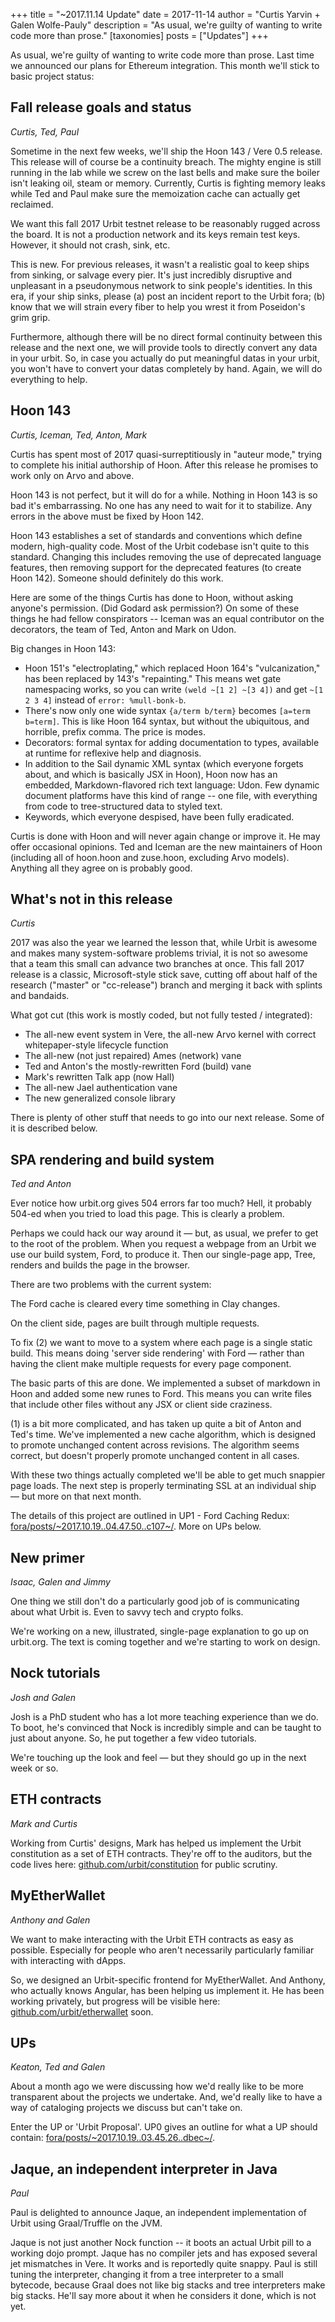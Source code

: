 +++
title = "~2017.11.14 Update"
date = 2017-11-14
author = "Curtis Yarvin + Galen Wolfe-Pauly"
description = "As usual, we're guilty of wanting to write code more than prose."
[taxonomies]
posts = ["Updates"]
+++

As usual, we're guilty of wanting to write code more than prose. Last time we
announced our plans for Ethereum integration. This month we'll stick to basic
project status:

## Fall release goals and status

*Curtis, Ted, Paul*

Sometime in the next few weeks, we'll ship the Hoon 143 / Vere 0.5 release.
This release will of course be a continuity breach.  The mighty engine is still
running in the lab while we screw on the last bells and make sure the boiler
isn't leaking oil, steam or memory.  Currently, Curtis is fighting memory leaks
while Ted and Paul make sure the memoization cache can actually get reclaimed.

We want this fall 2017 Urbit testnet release to be reasonably rugged across the
board.  It is not a production network and its keys remain test keys.  However,
it should not crash, sink, etc.

This is new.  For previous releases, it wasn't a realistic goal to keep ships
from sinking, or salvage every pier. It's just incredibly disruptive and
unpleasant in a pseudonymous network to sink people's identities.  In this era,
if your ship sinks, please (a) post an incident report to the Urbit fora; (b)
know that we will strain every fiber to help you wrest it from Poseidon's grim
grip.

Furthermore, although there will be no direct formal continuity between this
release and the next one, we will provide tools to directly convert any data
in your urbit. So, in case you actually do put meaningful datas in your urbit,
you won't have to convert your datas completely by hand.  Again, we will do
everything to help.

## Hoon 143

*Curtis, Iceman, Ted, Anton, Mark*

Curtis has spent most of 2017 quasi-surreptitiously in "auteur mode," trying to
complete his initial authorship of Hoon.  After this release he promises to work
only on Arvo and above.

Hoon 143 is not perfect, but it will do for a while.  Nothing in Hoon 143 is so
bad it's embarrassing.  No one has any need to wait for it to stabilize.  Any
errors in the above must be fixed by Hoon 142.

Hoon 143 establishes a set of standards and conventions which define modern,
high-quality code.  Most of the Urbit codebase isn't quite to this standard.
Changing this includes removing the use of deprecated language features, then
removing support for the deprecated features (to create Hoon 142).  Someone
should definitely do this work.

Here are some of the things Curtis has done to Hoon, without asking anyone's
permission.  (Did Godard ask permission?)  On some of these things he had fellow
conspirators -- Iceman was an equal contributor on the decorators, the team of
Ted, Anton and Mark on Udon.

Big changes in Hoon 143:

- Hoon 151's "electroplating," which replaced Hoon 164's "vulcanization,"
  has been replaced by 143's "repainting." This means wet gate namespacing
  works, so you can write `(weld ~[1 2] ~[3 4])` and get `~[1 2 3 4]` instead of
  `error: %mull-bonk-b`.
- There's now only one wide syntax `{a/term b/term}` becomes `[a=term b=term]`.
  This is like Hoon 164 syntax, but without the ubiquitous, and horrible, prefix
  comma.  The price is modes.
- Decorators: formal syntax for adding documentation to types, available at
  runtime for reflexive help and diagnosis.
- In addition to the Sail dynamic XML syntax (which everyone forgets about, and
  which is basically JSX in Hoon), Hoon now has an embedded, Markdown-flavored
  rich text language: Udon.  Few dynamic document platforms have this kind of
  range -- one file, with everything from code to tree-structured data to styled text.
- Keywords, which everyone despised, have been fully eradicated.

Curtis is done with Hoon and will never again change or improve it.
He may offer occasional opinions.  Ted and Iceman are the new maintainers of
Hoon (including all of hoon.hoon and zuse.hoon, excluding Arvo models).
Anything all they agree on is probably good.


## What's not in this release

*Curtis*

2017 was also the year we learned the lesson that, while Urbit is awesome and
makes many system-software problems trivial, it is not so awesome that a team
this small can advance two branches at once.  This fall 2017 release is a
classic, Microsoft-style stick save, cutting off about half of the research
("master" or "cc-release") branch and merging it back with splints and bandaids.

What got cut (this work is mostly coded, but not fully tested / integrated):

- The all-new event system in Vere, the all-new Arvo kernel with correct whitepaper-style lifecycle function
- The all-new (not just repaired) Ames (network) vane
- Ted and Anton's the mostly-rewritten Ford (build) vane
- Mark's rewritten Talk app (now Hall)
- The all-new Jael authentication vane
- The new generalized console library

There is plenty of other stuff that needs to go into our next release.  Some of
it is described below.


## SPA rendering and build system

*Ted and Anton*

Ever notice how urbit.org gives 504 errors far too much? Hell, it probably
504-ed when you tried to load this page. This is clearly a problem.

Perhaps we could hack our way around it — but, as usual, we prefer to get to the
root of the problem. When you request a webpage from an Urbit we use our build
system, Ford, to produce it. Then our single-page app, Tree, renders and builds
the page in the browser.

There are two problems with the current system:

The Ford cache is cleared every time something in Clay changes.

On the client side, pages are built through multiple requests.

To fix (2) we want to move to a system where each page is a single static build.
This means doing 'server side rendering' with Ford — rather than having the
client make multiple requests for every page component.

The basic parts of this are done. We implemented a subset of markdown in Hoon
and added some new runes to Ford. This means you can write files that include
other files without any JSX or client side craziness.

(1) is a bit more complicated, and has taken up quite a bit of Anton and Ted's
time. We've implemented a new cache algorithm, which is designed to promote
unchanged content across revisions. The algorithm seems correct, but doesn't
properly promote unchanged content in all cases.

With these two things actually completed we'll be able to get much snappier page
loads. The next step is properly terminating SSL at an individual ship — but
more on that next month.

The details of this project are outlined in UP1 - Ford Caching Redux:
[fora/posts/~2017.10.19..04.47.50..c107~/](https://urbit.org/fora/posts/~2017.10.19..04.47.50..c107~/).
More on UPs below.

## New primer

*Isaac, Galen and Jimmy*

One thing we still don't do a particularly good job of is communicating about
what Urbit is. Even to savvy tech and crypto folks.

We're working on a new, illustrated, single-page explanation to go up on
urbit.org. The text is coming together and we're starting to work on design.

## Nock tutorials

*Josh and Galen*

Josh is a PhD student who has a lot more teaching experience than we do. To
boot, he's convinced that Nock is incredibly simple and can be taught to just
about anyone. So, he put together a few video tutorials.

We're touching up the look and feel — but they should go up in the next week or
so.

## ETH contracts

*Mark and Curtis*

Working from Curtis' designs, Mark has helped us implement the Urbit
constitution as a set of ETH contracts. They're off to the auditors, but the
code lives here: [github.com/urbit/constitution](https://github.com/urbit/constitution)
for public scrutiny.

## MyEtherWallet

*Anthony and Galen*

We want to make interacting with the Urbit ETH contracts as easy as possible.
Especially for people who aren't necessarily particularly familiar with
interacting with dApps.

So, we designed an Urbit-specific frontend for MyEtherWallet. And Anthony, who
actually knows Angular, has been helping us implement it. He has been working
privately, but progress will be visible here:
[github.com/urbit/etherwallet](https://github.com/urbit/etherwallet) soon.

## UPs

*Keaton, Ted and Galen*

About a month ago we were discussing how we'd really like to be more transparent
about the projects we undertake. And, we'd really like to have a way of
cataloging projects we discuss but can't take on.

Enter the UP or 'Urbit Proposal'. UP0 gives an outline for what a UP should
contain:
[fora/posts/~2017.10.19..03.45.26..dbec~/](https://urbit.org/fora/posts/~2017.10.19..03.45.26..dbec~/).

## Jaque, an independent interpreter in Java

*Paul*

Paul is delighted to announce Jaque, an independent implementation of Urbit
using Graal/Truffle on the JVM.

Jaque is not just another Nock function -- it boots an actual Urbit pill to a
working dojo prompt.  Jaque has no compiler jets and has exposed several jet
mismatches in Vere.  It works and is reportedly quite snappy.  Paul is still
tuning the interpreter, changing it from a tree interpreter to a small bytecode,
because Graal does not like big stacks and tree interpreters make big stacks.
He'll say more about it when he considers it done, which is not yet.